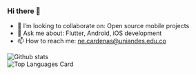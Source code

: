 ### Hi there 👋

- 👯 I’m looking to collaborate on: Open source mobile projects
- 💬 Ask me about: Flutter, Android, iOS development
- 📫 How to reach me: ne.cardenas@uniandes.edu.co

![Github stats](https://github-readme-stats.vercel.app/api?username=EstebanCardenas&theme=highcontrast&show_icons=true&count_private=true) <br>
![Top Languages Card](https://github-readme-stats.vercel.app/api/top-langs/?username=EstebanCardenas&theme=highcontrast&layout=compact&hide=html,css)
